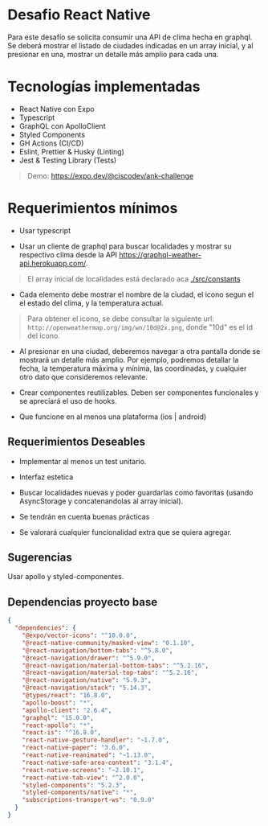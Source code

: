 # Desafio React Native

Para este desafío se solicita consumir una API de clima hecha en graphql. Se deberá mostrar el listado de ciudades indicadas en un array inicial, y al presionar en una, mostrar un detalle más amplio para cada una.

# Tecnologías implementadas

- React Native con Expo
- Typescript
- GraphQL con ApolloClient
- Styled Components
- GH Actions (CI/CD)
- Eslint, Prettier & Husky (Linting)
- Jest & Testing Library (Tests)

> Demo: https://expo.dev/@ciscodev/ank-challenge

# Requerimientos mínimos

- Usar typescript

- Usar un cliente de graphql para buscar localidades y mostrar su respectivo clima desde la API https://graphql-weather-api.herokuapp.com/.

> El array inicial de localidades está declarado aca [./src/constants](./src/constants.js)

- Cada elemento debe mostrar el nombre de la ciudad, el icono segun el el estado del clima, y la temperatura actual.

> Para obtener el icono, se debe consultar la siguiente url: `http://openweathermap.org/img/wn/10d@2x.png`, donde "10d" es el id del icono.

- Al presionar en una ciudad, deberemos navegar a otra pantalla donde se mostrará un detalle más amplio. Por ejemplo, podremos detallar la fecha, la temperatura máxima y mínima, las coordinadas, y cualquier otro dato que consideremos relevante.

- Crear componentes reutilizables. Deben ser componentes funcionales y se apreciará el uso de hooks.

- Que funcione en al menos una plataforma (ios | android)

## Requerimientos Deseables

- Implementar al menos un test unitario.

- Interfaz estetica

- Buscar localidades nuevas y poder guardarlas como favoritas (usando AsyncStorage y concatenandolas al array inicial).

- Se tendrán en cuenta buenas prácticas

- Se valorará cualquier funcionalidad extra que se quiera agregar.

## Sugerencias

Usar apollo y styled-componentes.

## Dependencias proyecto base

```json
{
  "dependencies": {
    "@expo/vector-icons": "^10.0.0",
    "@react-native-community/masked-view": "0.1.10",
    "@react-navigation/bottom-tabs": "^5.8.0",
    "@react-navigation/drawer": "^5.9.0",
    "@react-navigation/material-bottom-tabs": "^5.2.16",
    "@react-navigation/material-top-tabs": "^5.2.16",
    "@react-navigation/native": "5.9.3",
    "@react-navigation/stack": "5.14.3",
    "@types/react": "16.8.0",
    "apollo-boost": "*",
    "apollo-client": "2.6.4",
    "graphql": "15.0.0",
    "react-apollo": "*",
    "react-is": "^16.8.0",
    "react-native-gesture-handler": "~1.7.0",
    "react-native-paper": "3.6.0",
    "react-native-reanimated": "~1.13.0",
    "react-native-safe-area-context": "3.1.4",
    "react-native-screens": "~2.10.1",
    "react-native-tab-view": "^2.0.0",
    "styled-components": "5.2.3",
    "styled-components/native": "*",
    "subscriptions-transport-ws": "0.9.0"
  }
}
```

